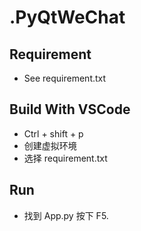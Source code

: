 # .PyQtWeChat

## Requirement

- See requirement.txt

## Build With VSCode

- Ctrl + shift + p
- 创建虚拟环境
- 选择 requirement.txt

## Run

- 找到 App.py 按下 F5.

